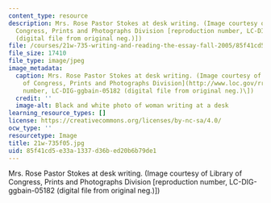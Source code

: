 ```yaml
---
content_type: resource
description: Mrs. Rose Pastor Stokes at desk writing. (Image courtesy of Library of
  Congress, Prints and Photographs Division [reproduction number, LC-DIG-ggbain-05182
  (digital file from original neg.)])
file: /courses/21w-735-writing-and-reading-the-essay-fall-2005/85f41cd5e33a1337d36bed20b6b79de1_21w-735f05.jpg
file_size: 17410
file_type: image/jpeg
image_metadata:
  caption: Mrs. Rose Pastor Stokes at desk writing. (Image courtesy of the [Library
    of Congress, Prints and Photographs Division](http://www.loc.gov/rr/print/) \[reproduction
    number, LC-DIG-ggbain-05182 (digital file from original neg.)\])
  credit: ''
  image-alt: Black and white photo of woman writing at a desk
learning_resource_types: []
license: https://creativecommons.org/licenses/by-nc-sa/4.0/
ocw_type: ''
resourcetype: Image
title: 21w-735f05.jpg
uid: 85f41cd5-e33a-1337-d36b-ed20b6b79de1
---
```

Mrs. Rose Pastor Stokes at desk writing. (Image courtesy of Library of Congress, Prints and Photographs Division [reproduction number, LC-DIG-ggbain-05182 (digital file from original neg.)])